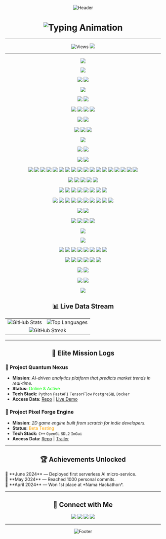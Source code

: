 <!-- ===== CYBERPUNK TERMINAL WELCOME ===== -->
<p align="center">
  <img src="https://capsule-render.vercel.app/api?type=waving&color=gradient&height=200&section=header&text=selamat%20datang%20&fontSize=50&fontColor=00ffff&animation=fadeIn" alt="Header"/>
</p>

<h1 align="center">
  <img src="https://readme-typing-svg.herokuapp.com?font=Fira+Code&weight=600&size=28&duration=3000&pause=1000&color=00FFFF&center=true&vCenter=true&width=600&lines=aku%2C+munirudin;dari_indonesia;Full_Stack_Developer;sistem_informasi;di;universitas_siber_asia" alt="Typing Animation"/>
</h1>

---

<!-- ===== DIGITAL IDENTITY ===== -->
<p align="center">
  <img src="https://komarev.com/ghpvc/?username=munirudin2024&label=Profile%20Views&style=flat-square&color=00ffff" alt="Views"/>
  <img src="https://img.shields.io/badge/Status-Online-00ff00?style=flat-square&logo=hackthebox&logoColor=white"/>
 <!-- 
  <img src="https://img.shields.io/badge/OS-Arch%20Linux-1793D1?style=flat-square&logo=arch-linux&logoColor=white"/>
 -->
</p>

 ---


<!-- ===== blockchain ===== -->
<p align="center">
  <img src="https://img.shields.io/badge/bitcoin-2F3134?style=for-the-badge&logo=bitcoin&logoColor=white"/>
</p>
<!-- ===== browser ===== -->
<p align="center">
  <img src="https://img.shields.io/badge/Google%20Chrome-4285F4?style=for-the-badge&logo=GoogleChrome&logoColor=white"/>
</p>
<!-- =====  ===== -->
<p align="center">
  <img src="https://img.shields.io/badge/gitlab%20ci-%23181717.svg?style=for-the-badge&logo=gitlab&logoColor=white"/>
  <img src="https://img.shields.io/badge/github%20actions-%232671E5.svg?style=for-the-badge&logo=githubactions&logoColor=white"/>
</p>

<!-- =====  ===== -->
<p align="center">
  <img src="https://img.shields.io/badge/octopus%20deploy-0D80D8?style=for-the-badge&logo=octopusdeploy&logoColor=white"/>
</p>
<!-- =====  ===== -->
<p align="center">
  <img src="https://img.shields.io/badge/Google%20Drive-4285F4?style=for-the-badge&logo=googledrive&logoColor=white"/>
  <img src="https://img.shields.io/badge/OneDrive-0078D4.svg?style=for-the-badge&logo=microsoftonedrive&logoColor=white"/>
</p>

<!-- =====  ===== -->
<p align="center">
  <img src="https://img.shields.io/badge/MariaDB-003545?style=for-the-badge&logo=mariadb&logoColor=white"/>
  <img src="https://img.shields.io/badge/mysql-4479A1.svg?style=for-the-badge&logo=mysql&logoColor=white"/>
  <img src="https://img.shields.io/badge/postgres-%23316192.svg?style=for-the-badge&logo=postgresql&logoColor=white"/>
  <img src="https://img.shields.io/badge/Supabase-3ECF8E?style=for-the-badge&logo=supabase&logoColor=white"/>
</p>

<!-- =====  ===== -->
<p align="center">
<img src="https://img.shields.io/badge/Canva-%2300C4CC.svg?style=for-the-badge&logo=Canva&logoColor=white"/>
<img src="https://img.shields.io/badge/figma-%23F24E1E.svg?style=for-the-badge&logo=figma&logoColor=white"/>
</p>

<!-- =====  ===== -->
<p align="center">
<img src="https://img.shields.io/badge/Kaggle-035a7d?style=for-the-badge&logo=kaggle&logoColor=white"/>
<img src="https://img.shields.io/badge/-Stackoverflow-FE7A16?style=for-the-badge&logo=stack-overflow&logoColor=white"/>
<img src="https://img.shields.io/badge/-Hackerrank-2EC866?style=for-the-badge&logo=HackerRank&logoColor=white"/>
</p>

<!-- =====  ===== -->
<p align="center">
<img src="https://img.shields.io/badge/GitBook-%23000000.svg?style=for-the-badge&logo=gitbook&logoColor=white"/>
<!-- =====  ===== -->
<p align="center">
  <img src="https://img.shields.io/badge/Codewars-B1361E?style=for-the-badge&logo=codewars&logoColor=grey"/>
<img src="https://img.shields.io/badge/Google%20Scholar-4285F4?style=for-the-badge&logo=google-scholar&logoColor=white"/>
<!-- =====  ===== -->
<p align="center">
<img src="https://img.shields.io/badge/PayPal-00457C?style=for-the-badge&logo=paypal&logoColor=white"/>
<img src="https://img.shields.io/badge/GooglePay-%233780F1.svg?style=for-the-badge&logo=Google-Pay&logoColor=white"/>
</p>

<!-- =====  ===== -->
<p align="center">
<img src="https://img.shields.io/badge/.NET-5C2D91?style=for-the-badge&logo=.net&logoColor=white"/>
<img src="https://img.shields.io/badge/blazor-%235C2D91.svg?style=for-the-badge&logo=blazor&logoColor=white"/>
<img src="https://img.shields.io/badge/bootstrap-%238511FA.svg?style=for-the-badge&logo=bootstrap&logoColor=white"/>
<img src="https://img.shields.io/badge/bulma-00D0B1?style=for-the-badge&logo=bulma&logoColor=white"/>
<img src="https://img.shields.io/badge/express.js-%23404d59.svg?style=for-the-badge&logo=express&logoColor=%2361DAFB"/>
<img src="https://img.shields.io/badge/Flutter-%2302569B.svg?style=for-the-badge&logo=Flutter&logoColor=white"/>
<img src="https://img.shields.io/badge/JWT-black?style=for-the-badge&logo=JSON%20web%20tokens"/>
<img src="https://img.shields.io/badge/MUI-%230081CB.svg?style=for-the-badge&logo=mui&logoColor=white"/>
<img src="https://img.shields.io/badge/NPM-%23CB3837.svg?style=for-the-badge&logo=npm&logoColor=white"/>
<img src="https://img.shields.io/badge/node.js-6DA55F?style=for-the-badge&logo=node.js&logoColor=white"/>
<img src="https://img.shields.io/badge/NODEMON-%23323330.svg?style=for-the-badge&logo=nodemon&logoColor=%BBDEAD"/>
<img src="https://img.shields.io/badge/react-%2320232a.svg?style=for-the-badge&logo=react&logoColor=%2361DAFB"/>
<img src="https://img.shields.io/badge/tailwindcss-%2338B2AC.svg?style=for-the-badge&logo=tailwind-css&logoColor=white"/>
<img src="https://img.shields.io/badge/vite-%23646CFF.svg?style=for-the-badge&logo=vite&logoColor=white"/>
<img src="https://img.shields.io/badge/vuejs-%2335495e.svg?style=for-the-badge&logo=vuedotjs&logoColor=%234FC08D"/>
<img src="https://img.shields.io/badge/yarn-%232C8EBB.svg?style=for-the-badge&logo=yarn&logoColor=white"/>
<img src="https://img.shields.io/badge/zod-%233068b7.svg?style=for-the-badge&logo=zod&logoColor=white"/>
<img src="https://img.shields.io/badge/Next-black?style=for-the-badge&logo=next.js&logoColor=white"/>
</p>

<!-- =====  ===== -->
<p align="center">
<img src="https://img.shields.io/badge/github%20pages-121013?style=for-the-badge&logo=github&logoColor=white"/>
<img src="https://img.shields.io/badge/GoogleCloud-%234285F4.svg?style=for-the-badge&logo=google-cloud&logoColor=white"/>
<img src="https://img.shields.io/badge/netlify-%23000000.svg?style=for-the-badge&logo=netlify&logoColor=#00C7B7"/>
<img src="https://img.shields.io/badge/Oracle-F80000?style=for-the-badge&logo=oracle&logoColor=white"/>
<img src="https://img.shields.io/badge/vercel-%23000000.svg?style=for-the-badge&logo=vercel&logoColor=white"/>
</p>

<!-- =====  ===== -->
<p align="center">
<img src="https://img.shields.io/badge/Atom-%2366595C.svg?style=for-the-badge&logo=atom&logoColor=white"/>
<img src="https://img.shields.io/badge/Google%20Colab-%23F9A825.svg?style=for-the-badge&logo=googlecolab&logoColor=white"/>
<img src="https://img.shields.io/badge/Codesandbox-040404?style=for-the-badge&logo=codesandbox&logoColor=DBDBDB"/>
<img src="https://img.shields.io/badge/Replit-DD1200?style=for-the-badge&logo=Replit&logoColor=white"/>
<img src="https://img.shields.io/badge/Visual%20Studio%20Code-0078d7.svg?style=for-the-badge&logo=visual-studio-code&logoColor=white"/>
<img src="https://img.shields.io/badge/Visual%20Studio-5C2D91.svg?style=for-the-badge&logo=visual-studio&logoColor=white"/>
<img src="https://img.shields.io/badge/IntelliJIDEA-000000.svg?style=for-the-badge&logo=intellij-idea&logoColor=white"/>
<img src="https://img.shields.io/badge/CodePen-white?style=for-the-badge&logo=codepen&logoColor=black"/>
</p>

<!-- =====  ===== -->
<p align="center">
<img src="https://img.shields.io/badge/c-%2300599C.svg?style=for-the-badge&logo=c&logoColor=white"/>
<img src="https://img.shields.io/badge/c++-%2300599C.svg?style=for-the-badge&logo=c%2B%2B&logoColor=white"/>
<img src="https://img.shields.io/badge/css3-%231572B6.svg?style=for-the-badge&logo=css3&logoColor=white"/>
<img src="https://img.shields.io/badge/html5-%23E34F26.svg?style=for-the-badge&logo=html5&logoColor=white"/>
<img src="https://img.shields.io/badge/javascript-%23323330.svg?style=for-the-badge&logo=javascript&logoColor=%23F7DF1E"/>
<img src="https://img.shields.io/badge/kotlin-%237F52FF.svg?style=for-the-badge&logo=kotlin&logoColor=white"/>
<img src="https://img.shields.io/badge/latex-%23008080.svg?style=for-the-badge&logo=latex&logoColor=white"/>
<img src="https://img.shields.io/badge/PowerShell-%235391FE.svg?style=for-the-badge&logo=powershell&logoColor=white"/>
<img src="https://img.shields.io/badge/rust-%23000000.svg?style=for-the-badge&logo=rust&logoColor=white"/>
<img src="https://img.shields.io/badge/typescript-%23007ACC.svg?style=for-the-badge&logo=typescript&logoColor=white"/>
<!-- =====  ===== -->
<p align="center">
<img src="https://img.shields.io/badge/Microsoft_Word-2B579A?style=for-the-badge&logo=microsoft-word&logoColor=white"/>
<img src="https://img.shields.io/badge/Microsoft_Excel-217346?style=for-the-badge&logo=microsoft-excel&logoColor=white"/>
</p>

<!-- =====  ===== -->
<p align="center">
<img src="https://img.shields.io/badge/Android-3DDC84?style=for-the-badge&logo=android&logoColor=white"/>
<img src="https://img.shields.io/badge/Debian-D70A53?style=for-the-badge&logo=debian&logoColor=white"/>
<img src="https://img.shields.io/badge/Arch%20Linux-1793D1?logo=arch-linux&logoColor=fff&style=for-the-badge"/>
<img src="https://img.shields.io/badge/Ubuntu-E95420?style=for-the-badge&logo=ubuntu&logoColor=white"/>
<!-- =====  ===== -->
<p align="center">
<img src="https://img.shields.io/badge/Prisma-3982CE?style=for-the-badge&logo=Prisma&logoColor=white"/>
<!-- =====  ===== -->
<p align="center">
<img src="https://img.shields.io/badge/-Arduino-00979D?style=for-the-badge&logo=Arduino&logoColor=white"/>
</p>

<!-- =====  ===== -->
<p align="center">
<img src="https://img.shields.io/badge/-Arduino-00979D?style=for-the-badge&logo=Arduino&logoColor=white"/>
<img src="https://img.shields.io/badge/bitwarden-%23175DDC.svg?style=for-the-badge&logo=bitwarden&logoColor=white"/>
<img src="https://img.shields.io/badge/docker-%230db7ed.svg?style=for-the-badge&logo=docker&logoColor=white"/>
<img src="https://img.shields.io/badge/ESLint-4B3263?style=for-the-badge&logo=eslint&logoColor=white"/>
<img src="https://img.shields.io/badge/Notion-%23000000.svg?style=for-the-badge&logo=notion&logoColor=white"/>
<img src="https://img.shields.io/badge/Postman-FF6C37?style=for-the-badge&logo=postman&logoColor=white"/>
<img src="https://img.shields.io/badge/power_bi-F2C811?style=for-the-badge&logo=powerbi&logoColor=black"/>
<img src="https://img.shields.io/badge/tor-%237E4798.svg?style=for-the-badge&logo=tor-project&logoColor=white"/>
</p>

<!-- =====  ===== -->
<p align="center">
<img src="https://img.shields.io/badge/linkedin-%230077B5.svg?style=for-the-badge&logo=linkedin&logoColor=white"/>
<img src="https://img.shields.io/badge/Microsoft_Outlook-0078D4?style=for-the-badge&logo=microsoft-outlook&logoColor=white"/>
<img src="https://img.shields.io/badge/WhatsApp-25D366?style=for-the-badge&logo=whatsapp&logoColor=white"/>
<img src="https://img.shields.io/badge/Telegram-2CA5E0?style=for-the-badge&logo=telegram&logoColor=white"/>
<img src="https://img.shields.io/badge/YouTube-%23FF0000.svg?style=for-the-badge&logo=YouTube&logoColor=white"/>
<img src="https://img.shields.io/badge/Zoom-2D8CFF?style=for-the-badge&logo=zoom&logoColor=white"/>
</p>

<!-- =====  ===== -->
<p align="center">
<img src="https://img.shields.io/badge/Samsung-%231428A0.svg?style=for-the-badge&logo=samsung&logoColor=white"/>
<img src="https://img.shields.io/badge/Xiaomi-%23FF6900.svg?style=for-the-badge&logo=xiaomi&logoColor=white"/>
</p>

<!-- =====  ===== -->
<p align="center">
<img src="https://img.shields.io/badge/git-%23F05033.svg?style=for-the-badge&logo=git&logoColor=white"/>
<img src="https://img.shields.io/badge/github-%23121011.svg?style=for-the-badge&logo=github&logoColor=white"/>
</p>
<!-- =====  ===== -->
<p align="center">
<img src="https://img.shields.io/badge/Freelancer-29B2FE?style=for-the-badge&logo=Freelancer&logoColor=white"/>
</p>

<!-- ===== REAL-TIME STATS MATRIX ===== -->
<h2 align="center">📊 Live Data Stream</h2>
<table align="center">
  <tr>
    <td><img src="https://github-readme-stats.vercel.app/api?username=munirudin2024&show_icons=true&theme=radical&hide_border=true&include_all_commits=true&count_private=true" alt="GitHub Stats"/></td>
    <td><img src="https://github-readme-stats.vercel.app/api/top-langs/?username=munirudin2024&layout=compact&theme=radical&hide_border=true" alt="Top Languages"/></td>
  </tr>
  <tr>
    <td colspan="2" align="center"><img src="https://streak-stats.demolab.com?user=munirudin2024&theme=radical&hide_border=true" alt="GitHub Streak"/></td>
  </tr>
</table>

---

<!-- ===== ELITE PROJECTS ===== -->
<h2 align="center">🚀 Elite Mission Logs</h2>

### 🔹 Project Quantum Nexus
- **Mission:** *AI-driven analytics platform that predicts market trends in real-time.*
- **Status:** <span style="color:#00ff00">Online & Active</span>
- **Tech Stack:** `Python` `FastAPI` `TensorFlow` `PostgreSQL` `Docker`
- **Access Data:** [Repo](https://github.com/munirudin2024/quantum-nexus) | [Live Demo](https://quantum-nexus.vercel.app)

### 🔹 Project Pixel Forge Engine
- **Mission:** *2D game engine built from scratch for indie developers.*
- **Status:** <span style="color:#ffa500">Beta Testing</span>
- **Tech Stack:** `C++` `OpenGL` `SDL2` `ImGui`
- **Access Data:** [Repo](https://github.com/munirudin2024/pixelforge) | [Trailer](https://youtu.be/*your-video-id*)

---

<!-- ===== ACHIEVEMENTS UNLOCKED ===== -->
<h2 align="center">🏆 Achievements Unlocked</h2>
<p>
  🏅 **June 2024** — Deployed first serverless AI micro-service.<br/>
  🏅 **May 2024** — Reached 1000 personal commits.<br/>
  🏅 **April 2024** — Won 1st place at *Nama Hackathon*.<br/>
</p>

---

<!-- ===== CONNECTIVITY MATRIX ===== -->
<h2 align="center">🔗 Connect with Me</h2>
<p align="center">
  <a href="https://linkedin.com/in/*your-linkedin-username*"><img src="https://img.shields.io/badge/LinkedIn-0077B5?style=for-the-badge&logo=linkedin&logoColor=white"/></a>
  <a href="https://twitter.com/*your-twitter-username*"><img src="https://img.shields.io/badge/Twitter-1DA1F2?style=for-the-badge&logo=twitter&logoColor=white"/></a>
  <a href="mailto:muhammadmunirudin26@gmail.com"><img src="https://img.shields.io/badge/Gmail-D14836?style=for-the-badge&logo=gmail&logoColor=white"/></a>
  <a href="https://wa.me/6281337694488"><img src="https://img.shields.io/badge/WhatsApp-25D366?style=for-the-badge&logo=whatsapp&logoColor=white"/></a>
</p>

---

<!-- ===== TERMINAL FOOTER ===== -->
<p align="center">
  <img src="https://capsule-render.vercel.app/api?type=rect&color=0f0f23&height=50&section=footer&text=End%20of%20Transmission&fontSize=14&fontColor=00ffff" alt="Footer"/>
</p>
